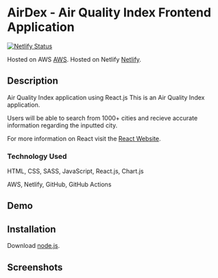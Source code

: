 # AirDex - Air Quality Index Frontend Application 

[![Netlify Status](https://api.netlify.com/api/v1/badges/f44a8f25-755a-4f57-b720-f6bbc3f1da11/deploy-status)](https://app.netlify.com/sites/trusting-lewin-1bef05/deploys)


Hosted on AWS [AWS](https://main.dpsrlf9zur0gc.amplifyapp.com/).
Hosted on Netlify [Netlify](https://airdex.netlify.app/).


## Description

Air Quality Index application using React.js
This is an Air Quality Index application. 

Users will be able to search from 1000+ cities and recieve accurate information regarding the inputted city.

For more information on React visit the [React Website](https://reactjs.org/).

### Technology Used
HTML, CSS, SASS, JavaScript, React.js, Chart.js

AWS, Netlify, GitHub, GitHub Actions

## Demo



## Installation 

Download [node.js](https://nodejs.org/en/).

## Screenshots 




